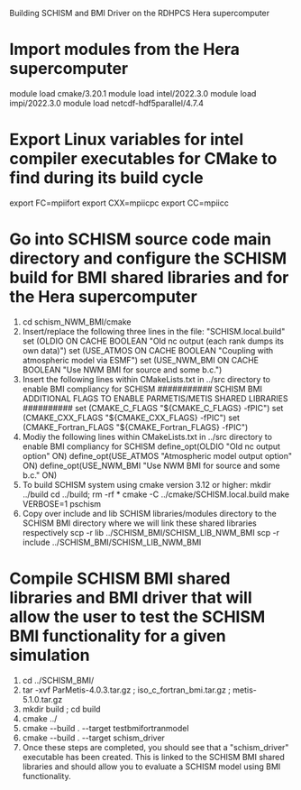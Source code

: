 Building SCHISM and BMI Driver on the RDHPCS Hera supercomputer

# Import modules from the Hera supercomputer
module load cmake/3.20.1
module load intel/2022.3.0
module load impi/2022.3.0
module load netcdf-hdf5parallel/4.7.4

# Export Linux variables for intel compiler executables for CMake to find during its build cycle
export FC=mpiifort
export CXX=mpiicpc
export CC=mpiicc

# Go into SCHISM source code main directory and configure the SCHISM build for BMI shared libraries and for the Hera supercomputer
1. cd schism_NWM_BMI/cmake 
2. Insert/replace the following three lines in the file: "SCHISM.local.build"
  set (OLDIO ON CACHE BOOLEAN "Old nc output (each rank dumps its own data)")
  set (USE_ATMOS ON CACHE BOOLEAN "Coupling with atmospheric model via ESMF")
  set (USE_NWM_BMI ON CACHE BOOLEAN "Use NWM BMI for source and some b.c.")
3. Insert the following lines within CMakeLists.txt in ../src directory to enable BMI compliancy for SCHISM
  ########### SCHISM BMI ADDITIONAL FLAGS TO ENABLE PARMETIS/METIS SHARED LIBRARIES ##########
  set (CMAKE_C_FLAGS "${CMAKE_C_FLAGS} -fPIC")
  set (CMAKE_CXX_FLAGS "${CMAKE_CXX_FLAGS} -fPIC")
  set (CMAKE_Fortran_FLAGS "${CMAKE_Fortran_FLAGS} -fPIC")
4. Modiy the following lines within CMakeLists.txt in ../src directory to enable BMI compliancy for SCHISM
  define_opt(OLDIO "Old nc output option" ON)
  define_opt(USE_ATMOS "Atmospheric model output option" ON)
  define_opt(USE_NWM_BMI "Use NWM BMI for source and some b.c." ON)
6. To build SCHISM system using cmake version 3.12 or higher:
  mkdir ../build
  cd ../build; rm -rf *
  cmake -C ../cmake/SCHISM.local.build
  make VERBOSE=1 pschism
7. Copy over include and lib SCHISM libraries/modules directory to the SCHISM BMI directory where we will link these shared libraries respectively
  scp -r lib ../SCHISM_BMI/SCHISM_LIB_NWM_BMI
  scp -r include ../SCHISM_BMI/SCHISM_LIB_NWM_BMI

# Compile SCHISM BMI shared libraries and BMI driver that will allow the user to test the SCHISM BMI functionality for a given simulation
1. cd ../SCHISM_BMI/
2. tar -xvf ParMetis-4.0.3.tar.gz ; iso_c_fortran_bmi.tar.gz ; metis-5.1.0.tar.gz
3. mkdir build ; cd build
4. cmake ../
5. cmake --build . --target testbmifortranmodel
6. cmake --build . --target schism_driver
7. Once these steps are completed, you should see that a "schism_driver" executable has been created. This is linked to the SCHISM BMI shared libraries and should allow you to evaluate a SCHISM model using BMI functionality.
